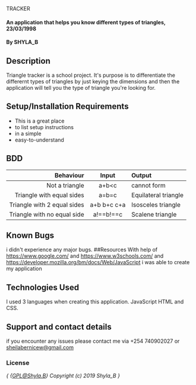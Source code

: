 TRACKER
#### An application that helps you know different types of triangles, 23/03/1998
#### By **SHYLA_B**
## Description
Triangle tracker is a school project. It's purpose is to differentiate the differernt types of triangles by just keying the dimensions and then the application will tell you the type of triangle you're looking for.
## Setup/Installation Requirements
* This is a great place
* to list setup instructions
* in a simple
* easy-to-understand
## BDD
|Behaviour                  | Input       | Output              |
|--------------------------:|:-----------:|:--------------------
|Not a triangle             | a+b<c       | cannot form         
|Triangle with equal sides  |a=b=c        | Equilateral triangle
|Triangle with 2 equal sides| a+b b+c c+a | Isosceles triangle 
|Triangle with no equal side| a!==b!==c   | Scalene triangle    
## Known Bugs
i  didn't experience any major bugs.
##Resources
With help of https://www.google.com/ and https://www.w3schools.com/ and https://developer.mozilla.org/bm/docs/Web/JavaScript i was able to create my application 
## Technologies Used
I used 3 languages when creating this application. JavaScript HTML and CSS.
## Support and contact details
if you encounter any issues please contact me via +254 740902027 or sheilabernicew@gmail.com
### License
*{ {GPL@Shyla.B} Copyright (c) 2019 Shyla_B
}*
